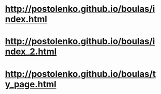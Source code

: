 # http://postolenko.github.io/boulas/index.html
# http://postolenko.github.io/boulas/index_2.html
# http://postolenko.github.io/boulas/ty_page.html